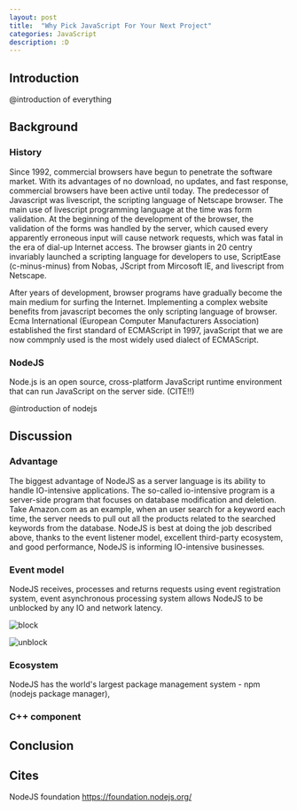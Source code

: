 ```yaml
---
layout: post
title:  "Why Pick JavaScript For Your Next Project"
categories: JavaScript
description: :D
---
```


## Introduction

@introduction of everything

## Background

### History

Since 1992, commercial browsers have begun to penetrate the software market. With its advantages of no download, no updates, and fast response, commercial browsers have been active until today. The predecessor of Javascript was livescript, the scripting language of Netscape browser. The main use of livescript programming language at the time was form validation. At the beginning of the development of the browser, the validation of the forms was handled by the server, which caused every apparently erroneous input will cause network requests, which was fatal in the era of dial-up Internet access. The browser giants in 20 centry invariably launched a scripting language for developers to use, ScriptEase (c-minus-minus) from Nobas, JScript from Mircosoft IE, and livescript from Netscape.

After years of development, browser programs have gradually become the main medium for surfing the Internet. Implementing a complex website benefits from javascript becomes the only scripting language of browser. Ecma International (European Computer Manufacturers Association) established the first standard of ECMAScript in 1997, javaScript that we are now commpnly used is the most widely used dialect of ECMAScript.

### NodeJS

Node.js is an open source, cross-platform JavaScript runtime environment that can run JavaScript on the server side. (CITE!!) 

@introduction of nodejs

## Discussion

### Advantage

The biggest advantage of NodeJS as a server language is its ability to handle IO-intensive applications. The so-called io-intensive program is a server-side program that focuses on database modification and deletion. Take Amazon.com as an example, when an user search for a keyword each time, the server needs to pull out all the products related to the searched keywords from the database. NodeJS is best at doing the job described above, thanks to the event listener model, excellent third-party ecosystem, and good performance, NodeJS is informing IO-intensive businesses.

### Event model

NodeJS receives, processes and returns requests using event registration system, event asynchronous processing system allows NodeJS to be unblocked by any IO and network latency.

![block](https://raw.githubusercontent.com/WMXPY/Spring-2018/master/ENGL314/blockModel.png?token=AE2afajIXov8iSHTmzfsp-pOrwzpmUj2ks5a1P28wA%3D%3D)


![unblock](https://raw.githubusercontent.com/WMXPY/Spring-2018/master/ENGL314/unblock.png?token=AE2afYZC7lowyUqkAqGHmfQIs3e4z0eeks5a1P11wA%3D%3D)

### Ecosystem

NodeJS has the world's largest package management system - npm (nodejs package manager),  

### C++ component

## Conclusion

## Cites

NodeJS foundation https://foundation.nodejs.org/
